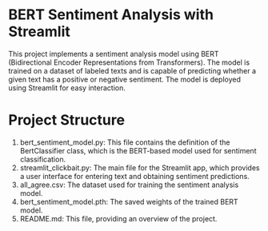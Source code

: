 # BERT Sentiment Analysis with Streamlit

This project implements a sentiment analysis model using BERT (Bidirectional Encoder Representations from Transformers). The model is trained on a dataset of labeled texts and is capable of predicting whether a given text has a positive or negative sentiment. The model is deployed using Streamlit for easy interaction.

# Project Structure
1. bert_sentiment_model.py: This file contains the definition of the BertClassifier class, which is the BERT-based model used for sentiment classification.
2. streamlit_clickbait.py: The main file for the Streamlit app, which provides a user interface for entering text and obtaining sentiment predictions.
3. all_agree.csv: The dataset used for training the sentiment analysis model.
4. bert_sentiment_model.pth: The saved weights of the trained BERT model.
5. README.md: This file, providing an overview of the project.
